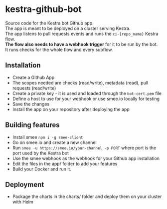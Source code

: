 # kestra-github-bot

Source code for the Kestra bot Github app.  
The app is meant to be deployed on a cluster serving Kestra.  
The app listens to pull requests events and runs the `ci-{repo_name}` Kestra flow.  
**The flow also needs to have a webhook trigger** for it to be run by the bot.  
It runs checks for the whole flow and every subflow.

## Installation

- Create a Github App
- The scopes needed are checks (read/write), metadata (read), pull requests (read/write)
- Create a private key - it is used and loaded through the `bot-cert.pem` file
- Define a host to use for your webhook or use smee.io locally for testing
- Save the changes
- Install the app on your repository after deploying the app

## Building features

- Install smee `npm i -g smee-client`
- Go on smee.io and create a new channel
- Run `smee -u https://smee.io/your-channel -p PORT` where port is the port used by the Kestra bot
- Use the smee webhook as the webhook for your Github app installation
- Edit the files in the app/ folder to add your features
- Build your Docker and run it.

## Deployment

- Package the charts in the charts/ folder and deploy them on your cluster with Helm
